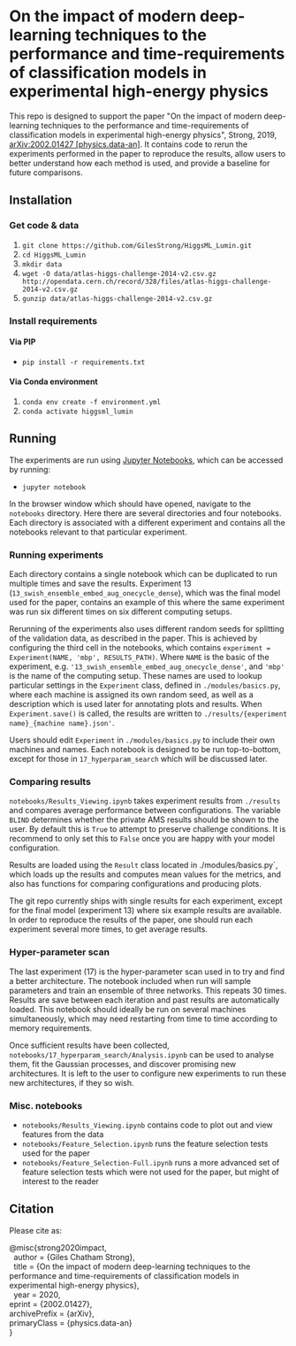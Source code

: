 # On the impact of modern deep-learning techniques to the performance and time-requirements of classification models in experimental high-energy physics

This repo is designed to support the paper "On the impact of modern deep-learning techniques to the performance and time-requirements of classification models in experimental high-energy physics", Strong, 2019, 	[arXiv:2002.01427 [physics.data-an]](https://arxiv.org/abs/2002.01427). It contains code to rerun the experiments performed in the paper to reproduce the results, allow users to better understand how each method is used, and provide a baseline for future comparisons.

## Installation

### Get code & data

1. `git clone https://github.com/GilesStrong/HiggsML_Lumin.git`
1. `cd HiggsML_Lumin`
1. `mkdir data`
1. `wget -O data/atlas-higgs-challenge-2014-v2.csv.gz http://opendata.cern.ch/record/328/files/atlas-higgs-challenge-2014-v2.csv.gz`
1. `gunzip data/atlas-higgs-challenge-2014-v2.csv.gz`


### Install requirements

#### Via PIP

 - `pip install -r requirements.txt`

#### Via Conda environment

 1. `conda env create -f environment.yml`
 1. `conda activate higgsml_lumin`

## Running

The experiments are run using [Jupyter Notebooks](https://jupyter.org/), which can be accessed by running:

 - `jupyter notebook`

In the browser window which should have opened, navigate to the `notebooks` directory. Here there are several directories and four notebooks. Each directory is associated with a different experiment and contains all the notebooks relevant to that particular experiment.

### Running experiments

Each directory contains a single notebook which can be duplicated to run multiple times and save the results. Experiment 13 (`13_swish_ensemble_embed_aug_onecycle_dense`), which was the final model used for the paper, contains an example of this where the same experiment was run six different times on six different computing setups.

Rerunning of the experiments also uses different random seeds for splitting of the validation data, as described in the paper. This is achieved by configuring the third cell in the notebooks, which contains `experiment = Experiment(NAME, 'mbp', RESULTS_PATH)`. Where `NAME` is the basic of the experiment, e.g. `'13_swish_ensemble_embed_aug_onecycle_dense'`, and `'mbp'` is the name of the computing setup. These names are used to lookup particular settings in the `Experiment` class, defined in `./modules/basics.py`, where each machine is assigned its own random seed, as well as a description which is used later for annotating plots and results. When `Experiment.save()` is called, the results are written to `./results/{experiment name}_{machine name}.json'`.

Users should edit `Experiment` in `./modules/basics.py` to include their own machines and names. Each notebook is designed to be run top-to-bottom, except for those in `17_hyperparam_search` which will be discussed later.

### Comparing results

`notebooks/Results_Viewing.ipynb` takes experiment results from `./results` and compares average performance between configurations. The variable `BLIND` determines whether the private AMS results should be shown to the user. By default this is `True` to attempt to preserve challenge conditions. It is recommend to only set this to `False` once you are happy with your model configuration.

Results are loaded using the `Result` class located in ./modules/basics.py`, which loads up the results and computes mean values for the metrics, and also has functions for comparing configurations and producing plots.

The git repo currently ships with single results for each experiment, except for the final model (experiment 13) where six example results are available. In order to reproduce the results of the paper, one should run each experiment several more times, to get average results.

### Hyper-parameter scan

The last experiment (17) is the hyper-parameter scan used in to try and find a better architecture. The notebook included when run will sample parameters and train an ensemble of three networks. This repeats 30 times. Results are save between each iteration and past results are automatically loaded. This notebook should ideally be run on several machines simultaneously, which may need restarting from time to time according to memory requirements.

Once sufficient results have been collected, `notebooks/17_hyperparam_search/Analysis.ipynb` can be used to analyse them, fit the Gaussian processes, and discover promising new architectures. It is left to the user to configure new experiments to run these new architectures, if they so wish.

### Misc. notebooks

 - `notebooks/Results_Viewing.ipynb` contains code to plot out and view features from the data
 - `notebooks/Feature_Selection.ipynb` runs the feature selection tests used for the paper
 - `notebooks/Feature_Selection-Full.ipynb` runs a more advanced set of feature selection tests which were not used for the paper, but might of interest to the reader

## Citation

Please cite as:

@misc{strong2020impact,  
  author        = {Giles Chatham Strong},  
  title         = {On the impact of modern deep-learning techniques to the performance and time-requirements of classification models in experimental high-energy physics},  
  year          = 2020,  
eprint        =   {2002.01427},  
archivePrefix =   {arXiv},  
primaryClass  =   {physics.data-an}  
}
